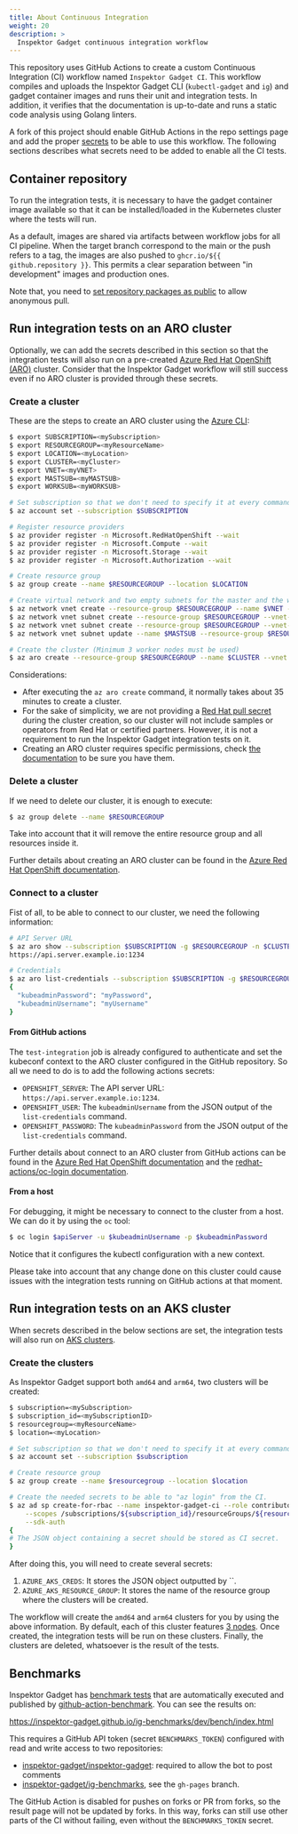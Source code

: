 ```yaml
---
title: About Continuous Integration
weight: 20
description: >
  Inspektor Gadget continuous integration workflow
---
```


This repository uses GitHub Actions to create a custom Continuous Integration
(CI) workflow named `Inspektor Gadget CI`. This workflow compiles and uploads
the Inspektor Gadget CLI (`kubectl-gadget` and `ig`) and gadget container
images and runs their unit and integration tests. In addition, it verifies
that the documentation is up-to-date and runs a static code analysis using
Golang linters.

A fork of this project should enable GitHub Actions in the repo settings page
and add the proper
[secrets](https://help.github.com/en/actions/configuring-and-managing-workflows/creating-and-storing-encrypted-secrets#creating-encrypted-secrets-for-a-repository)
to be able to use this workflow. The following sections describes what
secrets need to be added to enable all the CI tests.

## Container repository

To run the integration tests, it is necessary to have the gadget container image
available so that it can be installed/loaded in the Kubernetes cluster where the
tests will run.

As a default, images are shared via artifacts between workflow jobs
for all CI pipeline. When the target branch correspond to the main or
the push refers to a tag, the images are also pushed to
`ghcr.io/${{ github.repository }}`. This permits a clear separation
between "in development" images and production ones.

Note that, you need to [set repository packages as public](https://docs.github.com/en/packages/learn-github-packages/configuring-a-packages-access-control-and-visibility#configuring-visibility-of-container-images-for-your-personal-account) to allow anonymous pull.

## Run integration tests on an ARO cluster

Optionally, we can add the secrets described in this section so that the
integration tests will also run on a pre-created [Azure Red Hat OpenShift
(ARO)](https://docs.microsoft.com/en-us/azure/openshift/intro-openshift)
cluster. Consider that the Inspektor Gadget workflow will still success even if
no ARO cluster is provided through these secrets.

### Create a cluster

These are the steps to create an ARO cluster using the [Azure
CLI](https://docs.microsoft.com/en-us/cli/azure/):

```bash
$ export SUBSCRIPTION=<mySubscription>
$ export RESOURCEGROUP=<myResourceName>
$ export LOCATION=<myLocation>
$ export CLUSTER=<myCluster>
$ export VNET=<myVNET>
$ export MASTSUB=<myMASTSUB>
$ export WORKSUB=<myWORKSUB>

# Set subscription so that we don't need to specify it at every command
$ az account set --subscription $SUBSCRIPTION

# Register resource providers
$ az provider register -n Microsoft.RedHatOpenShift --wait
$ az provider register -n Microsoft.Compute --wait
$ az provider register -n Microsoft.Storage --wait
$ az provider register -n Microsoft.Authorization --wait

# Create resource group
$ az group create --name $RESOURCEGROUP --location $LOCATION

# Create virtual network and two empty subnets for the master and the worker nodes.
$ az network vnet create --resource-group $RESOURCEGROUP --name $VNET --address-prefixes 10.0.0.0/22
$ az network vnet subnet create --resource-group $RESOURCEGROUP --vnet-name $VNET --name $MASTSUB --address-prefixes 10.0.0.0/23 --service-endpoints Microsoft.ContainerRegistry
$ az network vnet subnet create --resource-group $RESOURCEGROUP --vnet-name $VNET --name $WORKSUB --address-prefixes 10.0.2.0/23 --service-endpoints Microsoft.ContainerRegistry
$ az network vnet subnet update --name $MASTSUB --resource-group $RESOURCEGROUP --vnet-name $VNET --disable-private-link-service-network-policies true

# Create the cluster (Minimum 3 worker nodes must be used)
$ az aro create --resource-group $RESOURCEGROUP --name $CLUSTER --vnet $VNET --master-subnet $MASTSUB --worker-count 3 --worker-subnet $WORKSUB
```

Considerations:
- After executing the `az aro create` command, it normally takes about 35
  minutes to create a cluster.
- For the sake of simplicity, we are not providing a [Red Hat pull
  secret](https://docs.microsoft.com/en-us/azure/openshift/tutorial-create-cluster#get-a-red-hat-pull-secret-optional)
  during the cluster creation, so our cluster will not include samples or
  operators from Red Hat or certified partners. However, it is not a requirement
  to run the Inspektor Gadget integration tests on it.
- Creating an ARO cluster requires specific permissions, check [the
  documentation](https://docs.microsoft.com/en-us/azure/openshift/tutorial-create-cluster#verify-your-permissions)
  to be sure you have them.

### Delete a cluster

If we need to delete our cluster, it is enough to execute:
```bash
$ az group delete --name $RESOURCEGROUP
```

Take into account that it will remove the entire resource group and all
resources inside it.

Further details about creating an ARO cluster can be found in the [Azure Red Hat
OpenShift
documentation](https://docs.microsoft.com/en-us/azure/openshift/tutorial-create-cluster).

### Connect to a cluster

Fist of all, to be able to connect to our cluster, we need the following
information:

```bash
# API Server URL
$ az aro show --subscription $SUBSCRIPTION -g $RESOURCEGROUP -n $CLUSTER --query apiserverProfile.url
https://api.server.example.io:1234

# Credentials
$ az aro list-credentials --subscription $SUBSCRIPTION -g $RESOURCEGROUP -n $CLUSTER
{
  "kubeadminPassword": "myPassword",
  "kubeadminUsername": "myUsername"
}
```

#### From GitHub actions

The `test-integration` job is already configured to authenticate and set the
kubeconf context to the ARO cluster configured in the GitHub repository. So all
we need to do is to add the following actions secrets:

- `OPENSHIFT_SERVER`: The API server URL: `https://api.server.example.io:1234`.
- `OPENSHIFT_USER`: The `kubeadminUsername` from the JSON output of the
  `list-credentials` command.
- `OPENSHIFT_PASSWORD`: The `kubeadminPassword` from the JSON output of the
  `list-credentials` command.

Further details about connect to an ARO cluster from GitHub actions can be found
in the [Azure Red Hat OpenShift
documentation](https://docs.microsoft.com/en-us/azure/openshift/tutorial-connect-cluster#connect-using-the-openshift-cli)
and the [redhat-actions/oc-login
documentation](https://github.com/redhat-actions/oc-login).

#### From a host

For debugging, it might be necessary to connect to the cluster from a host. We
can do it by using the `oc` tool:

```bash
$ oc login $apiServer -u $kubeadminUsername -p $kubeadminPassword
```

Notice that it configures the kubectl configuration with a new context.

Please take into account that any change done on this cluster could cause issues
with the integration tests running on GitHub actions at that moment.


## Run integration tests on an AKS cluster

When secrets described in the below sections are set, the integration tests
will also run on
[AKS clusters](https://docs.microsoft.com/en-us/azure/aks/intro-kubernetes).

### Create the clusters

As Inspektor Gadget support both `amd64` and `arm64`, two clusters will be
created:

```bash
$ subscription=<mySubscription>
$ subscription_id=<mySubscriptionID>
$ resourcegroup=<myResourceName>
$ location=<myLocation>

# Set subscription so that we don't need to specify it at every command
$ az account set --subscription $subscription

# Create resource group
$ az group create --name $resourcegroup --location $location

# Create the needed secrets to be able to "az login" from the CI.
$ az ad sp create-for-rbac --name inspektor-gadget-ci --role contributor \
	--scopes /subscriptions/${subscription_id}/resourceGroups/${resourcegroup} \
	--sdk-auth
{
# The JSON object containing a secret should be stored as CI secret.
}
```

After doing this, you will need to create several secrets:

1. `AZURE_AKS_CREDS`: It stores the JSON object outputted by ``.
1. `AZURE_AKS_RESOURCE_GROUP`: It stores the name of the resource group where
the clusters will be created.

The workflow will create the `amd64` and `arm64` clusters for you by using the
above information.
By default, each of this cluster features
[3 nodes](https://learn.microsoft.com/en-us/cli/azure/aks?view=azure-cli-latest#az-aks-create).
Once created, the integration tests will be run on these clusters.
Finally, the clusters are deleted, whatsoever is the result of the tests.

## Benchmarks

Inspektor Gadget has
[benchmark tests](https://github.com/inspektor-gadget/inspektor-gadget/blob/main/internal/benchmarks/benchmarks_test.go)
that are automatically executed and published by
[github-action-benchmark](https://github.com/benchmark-action/github-action-benchmark). You can see the results on:

https://inspektor-gadget.github.io/ig-benchmarks/dev/bench/index.html

This requires a GitHub API token (secret `BENCHMARKS_TOKEN`) configured with read and write access to two repositories:
- [inspektor-gadget/inspektor-gadget](https://github.com/inspektor-gadget/inspektor-gadget): required to allow the bot to post comments
- [inspektor-gadget/ig-benchmarks](https://github.com/inspektor-gadget/ig-benchmarks/tree/gh-pages), see the `gh-pages` branch.

The GitHub Action is disabled for pushes on forks or PR from forks, so the result page will not be updated by forks.
In this way, forks can still use other parts of the CI without failing, even without the `BENCHMARKS_TOKEN` secret.
